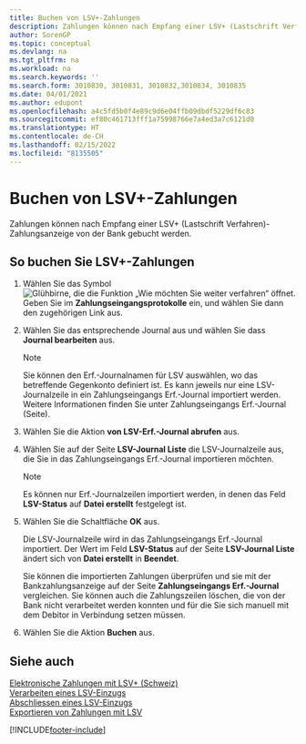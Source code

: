 ```yaml
---
title: Buchen von LSV+-Zahlungen
description: Zahlungen können nach Empfang einer LSV+ (Lastschrift Verfahren)-Zahlungsanzeige von der Bank gebucht werden.
author: SorenGP
ms.topic: conceptual
ms.devlang: na
ms.tgt_pltfrm: na
ms.workload: na
ms.search.keywords: ''
ms.search.form: 3010830, 3010831, 3010832,3010834, 3010835
ms.date: 04/01/2021
ms.author: edupont
ms.openlocfilehash: a4c5fd5b0f4e89c9d6e04ffb09dbdf5229df6c83
ms.sourcegitcommit: ef80c461713fff1a75998766e7a4ed3a7c6121d0
ms.translationtype: HT
ms.contentlocale: de-CH
ms.lasthandoff: 02/15/2022
ms.locfileid: "8135505"
---
```

# <a name="post-lsv-payments"></a>Buchen von LSV+-Zahlungen
Zahlungen können nach Empfang einer LSV+ (Lastschrift Verfahren)-Zahlungsanzeige von der Bank gebucht werden.  

## <a name="to-post-lsv-payments"></a>So buchen Sie LSV+-Zahlungen  

1.  Wählen Sie das Symbol ![Glühbirne, die die Funktion „Wie möchten Sie weiter verfahren“ öffnet.](../../media/ui-search/search_small.png "Tell Me-Funktion") Geben Sie im **Zahlungseingangsprotokolle** ein, und wählen Sie dann den zugehörigen Link aus.  
2.  Wählen Sie das entsprechende Journal aus und wählen Sie dass **Journal bearbeiten** aus.  

    > [!NOTE]  
    >  Sie können den Erf.-Journalnamen für LSV auswählen, wo das betreffende Gegenkonto definiert ist. Es kann jeweils nur eine LSV-Journalzeile in ein Zahlungseingangs Erf.-Journal importiert werden. Weitere Informationen finden Sie unter Zahlungseingangs Erf.-Journal (Seite).  

3.  Wählen Sie die Aktion **von LSV-Erf.-Journal abrufen** aus.  
4.  Wählen Sie auf der Seite **LSV-Journal Liste** die LSV-Journalzeile aus, die Sie in das Zahlungseingangs Erf.-Journal importieren möchten.  

    > [!NOTE]  
    >  Es können nur Erf.-Journalzeilen importiert werden, in denen das Feld **LSV-Status** auf **Datei erstellt** festgelegt ist.  

5.  Wählen Sie die Schaltfläche **OK** aus.  

    Die LSV-Journalzeile wird in das Zahlungseingangs Erf.-Journal importiert. Der Wert im Feld **LSV-Status** auf der Seite **LSV-Journal Liste** ändert sich von **Datei erstellt** in **Beendet**.  

    Sie können die importierten Zahlungen überprüfen und sie mit der Bankzahlungsanzeige auf der Seite **Zahlungseingangs Erf.-Journal** vergleichen. Sie können auch die Zahlungszeilen löschen, die von der Bank nicht verarbeitet werden konnten und für die Sie sich manuell mit dem Debitor in Verbindung setzen müssen.  

6.  Wählen Sie die Aktion **Buchen** aus.  

## <a name="see-also"></a>Siehe auch  
 [Elektronische Zahlungen mit LSV+ (Schweiz)](swiss-electronic-payments-using-lsv-.md)   
 [Verarbeiten eines LSV-Einzugs](how-to-process-an-lsv-collection.md)   
 [Abschliessen eines LSV-Einzugs](how-to-close-an-lsv-collection.md)   
 [Exportieren von Zahlungen mit LSV](how-to-export-payments-using-lsv.md) 


[!INCLUDE[footer-include](../../includes/footer-banner.md)]